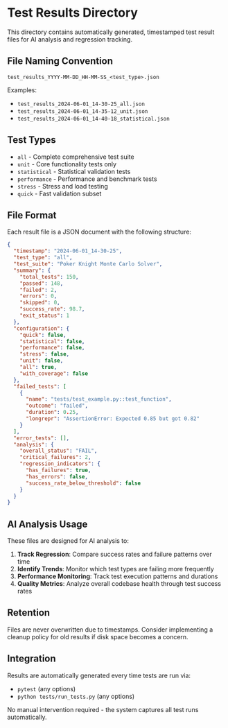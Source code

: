 # Test Results Directory

This directory contains automatically generated, timestamped test result files for AI analysis and regression tracking.

## File Naming Convention

```
test_results_YYYY-MM-DD_HH-MM-SS_<test_type>.json
```

Examples:
- `test_results_2024-06-01_14-30-25_all.json`
- `test_results_2024-06-01_14-35-12_unit.json`
- `test_results_2024-06-01_14-40-18_statistical.json`

## Test Types

- `all` - Complete comprehensive test suite
- `unit` - Core functionality tests only
- `statistical` - Statistical validation tests
- `performance` - Performance and benchmark tests
- `stress` - Stress and load testing
- `quick` - Fast validation subset

## File Format

Each result file is a JSON document with the following structure:

```json
{
  "timestamp": "2024-06-01_14-30-25",
  "test_type": "all",
  "test_suite": "Poker Knight Monte Carlo Solver",
  "summary": {
    "total_tests": 150,
    "passed": 148,
    "failed": 2,
    "errors": 0,
    "skipped": 0,
    "success_rate": 98.7,
    "exit_status": 1
  },
  "configuration": {
    "quick": false,
    "statistical": false,
    "performance": false,
    "stress": false,
    "unit": false,
    "all": true,
    "with_coverage": false
  },
  "failed_tests": [
    {
      "name": "tests/test_example.py::test_function",
      "outcome": "failed",
      "duration": 0.25,
      "longrepr": "AssertionError: Expected 0.85 but got 0.82"
    }
  ],
  "error_tests": [],
  "analysis": {
    "overall_status": "FAIL",
    "critical_failures": 2,
    "regression_indicators": {
      "has_failures": true,
      "has_errors": false,
      "success_rate_below_threshold": false
    }
  }
}
```

## AI Analysis Usage

These files are designed for AI analysis to:

1. **Track Regression**: Compare success rates and failure patterns over time
2. **Identify Trends**: Monitor which test types are failing more frequently
3. **Performance Monitoring**: Track test execution patterns and durations
4. **Quality Metrics**: Analyze overall codebase health through test success rates

## Retention

Files are never overwritten due to timestamps. Consider implementing a cleanup policy for old results if disk space becomes a concern.

## Integration

Results are automatically generated every time tests are run via:
- `pytest` (any options)
- `python tests/run_tests.py` (any options)

No manual intervention required - the system captures all test runs automatically. 